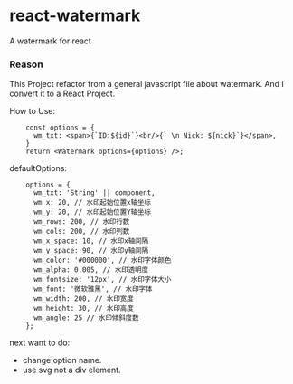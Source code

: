 # react-watermark
A watermark for react

### Reason
This Project refactor from a general javascript file about watermark. And I convert it to a React Project.

How to Use:


```
    const options = {
      wm_txt: <span>{`ID:${id}`}<br/>{` \n Nick: ${nick}`}</span>,
    }
    return <Watermark options={options} />;
```


defaultOptions:

```
    options = {
      wm_txt: 'String' || component,
      wm_x: 20, // 水印起始位置x轴坐标
      wm_y: 20, // 水印起始位置Y轴坐标
      wm_rows: 200, // 水印行数
      wm_cols: 200, // 水印列数
      wm_x_space: 10, // 水印x轴间隔
      wm_y_space: 90, // 水印y轴间隔
      wm_color: '#000000', // 水印字体颜色
      wm_alpha: 0.005, // 水印透明度
      wm_fontsize: '12px', // 水印字体大小
      wm_font: '微软雅黑', // 水印字体
      wm_width: 200, // 水印宽度
      wm_height: 30, // 水印高度
      wm_angle: 25 // 水印倾斜度数
    };
```

next want to do:

- change option name.
- use svg not a div element.
